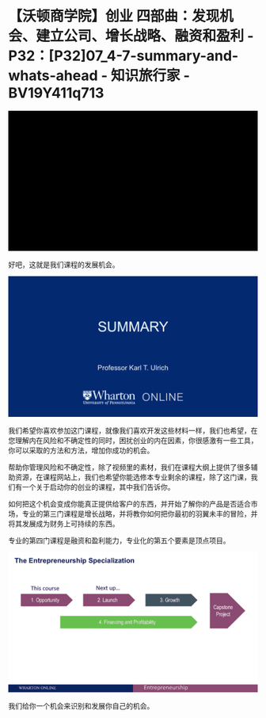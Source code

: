 # 【沃顿商学院】创业 四部曲：发现机会、建立公司、增长战略、融资和盈利 - P32：[P32]07_4-7-summary-and-whats-ahead - 知识旅行家 - BV19Y411q713

![](img/d6b860647295cd4afc8a6eb31a4fdcba_0.png)

好吧，这就是我们课程的发展机会。

![](img/d6b860647295cd4afc8a6eb31a4fdcba_2.png)

我们希望你喜欢参加这门课程，就像我们喜欢开发这些材料一样，我们也希望，在您理解内在风险和不确定性的同时，困扰创业的内在因素，你很感激有一些工具，你可以采取的方法和方法，增加你成功的机会。

帮助你管理风险和不确定性，除了视频里的素材，我们在课程大纲上提供了很多辅助资源，在课程网站上，我们也希望你能选修本专业剩余的课程，除了这门课，我们有一个关于启动你的创业的课程，其中我们告诉你。

如何把这个机会变成你能真正提供给客户的东西，并开始了解你的产品是否适合市场，专业的第三门课程是增长战略，并将教你如何把你最初的羽翼未丰的冒险，并将其发展成为财务上可持续的东西。

专业的第四门课程是融资和盈利能力，专业化的第五个要素是顶点项目。

![](img/d6b860647295cd4afc8a6eb31a4fdcba_4.png)

我们给你一个机会来识别和发展你自己的机会。
